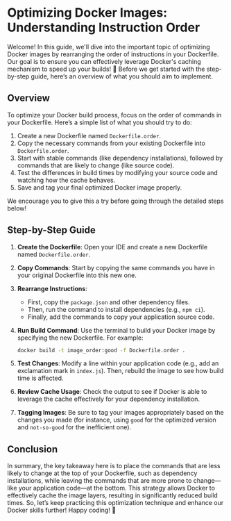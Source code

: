 # Optimizing Docker Images: Understanding Instruction Order

Welcome! In this guide, we'll dive into the important topic of optimizing Docker images by rearranging the order of instructions in your Dockerfile. Our goal is to ensure you can effectively leverage Docker's caching mechanism to speed up your builds! 🚀 Before we get started with the step-by-step guide, here’s an overview of what you should aim to implement.

## Overview

To optimize your Docker build process, focus on the order of commands in your Dockerfile. Here’s a simple list of what you should try to do:

1. Create a new Dockerfile named `Dockerfile.order`.
2. Copy the necessary commands from your existing Dockerfile into `Dockerfile.order`.
3. Start with stable commands (like dependency installations), followed by commands that are likely to change (like source code).
4. Test the differences in build times by modifying your source code and watching how the cache behaves.
5. Save and tag your final optimized Docker image properly.

We encourage you to give this a try before going through the detailed steps below!

## Step-by-Step Guide

1. **Create the Dockerfile**: Open your IDE and create a new Dockerfile named `Dockerfile.order`.

2. **Copy Commands**: Start by copying the same commands you have in your original Dockerfile into this new one.

3. **Rearrange Instructions**:

   - First, copy the `package.json` and other dependency files.
   - Then, run the command to install dependencies (e.g., `npm ci`).
   - Finally, add the commands to copy your application source code.

4. **Run Build Command**: Use the terminal to build your Docker image by specifying the new Dockerfile. For example:

   ```bash
   docker build -t image_order:good -f Dockerfile.order .
   ```

5. **Test Changes**: Modify a line within your application code (e.g., add an exclamation mark in `index.js`). Then, rebuild the image to see how build time is affected.

6. **Review Cache Usage**: Check the output to see if Docker is able to leverage the cache effectively for your dependency installation.

7. **Tagging Images**: Be sure to tag your images appropriately based on the changes you made (for instance, using `good` for the optimized version and `not-so-good` for the inefficient one).

## Conclusion

In summary, the key takeaway here is to place the commands that are less likely to change at the top of your Dockerfile, such as dependency installations, while leaving the commands that are more prone to change—like your application code—at the bottom. This strategy allows Docker to effectively cache the image layers, resulting in significantly reduced build times. So, let’s keep practicing this optimization technique and enhance our Docker skills further! Happy coding! 🎉
